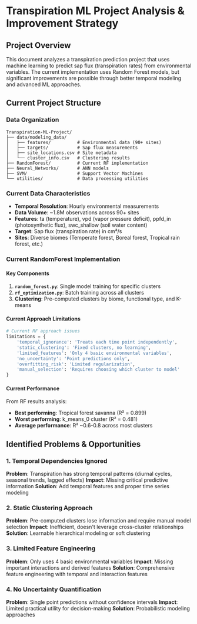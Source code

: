 # Transpiration ML Project Analysis & Improvement Strategy

## Project Overview

This document analyzes a transpiration prediction project that uses machine learning to predict sap flux (transpiration rates) from environmental variables. The current implementation uses Random Forest models, but significant improvements are possible through better temporal modeling and advanced ML approaches.

## Current Project Structure

### Data Organization

```
Transpiration-ML-Project/
├── data/modeling_data/
│   ├── features/          # Environmental data (90+ sites)
│   ├── targets/           # Sap flux measurements
│   ├── site_locations.csv # Site metadata
│   └── cluster_info.csv   # Clustering results
├── RandomForest/          # Current RF implementation
├── Neural_Networks/       # ANN models
├── SVM/                   # Support Vector Machines
└── utilities/             # Data processing utilities
```

### Current Data Characteristics

- **Temporal Resolution**: Hourly environmental measurements
- **Data Volume**: ~1.8M observations across 90+ sites
- **Features**: ta (temperature), vpd (vapor pressure deficit), ppfd_in (photosynthetic flux), swc_shallow (soil water content)
- **Target**: Sap flux (transpiration rate) in cm³/s
- **Sites**: Diverse biomes (Temperate forest, Boreal forest, Tropical rain forest, etc.)

### Current RandomForest Implementation

#### Key Components

1. **`random_forest.py`**: Single model training for specific clusters
2. **`rf_optimization.py`**: Batch training across all clusters
3. **Clustering**: Pre-computed clusters by biome, functional type, and K-means

#### Current Approach Limitations

```python
# Current RF approach issues
limitations = {
    'temporal_ignorance': 'Treats each time point independently',
    'static_clustering': 'Fixed clusters, no learning',
    'limited_features': 'Only 4 basic environmental variables',
    'no_uncertainty': 'Point predictions only',
    'overfitting_risk': 'Limited regularization',
    'manual_selection': 'Requires choosing which cluster to model'
}
```

#### Current Performance

From RF results analysis:

- **Best performing**: Tropical forest savanna (R² = 0.899)
- **Worst performing**: k_means_0 cluster (R² = 0.481)
- **Average performance**: R² ~0.6-0.8 across most clusters

## Identified Problems & Opportunities

### 1. Temporal Dependencies Ignored

**Problem**: Transpiration has strong temporal patterns (diurnal cycles, seasonal trends, lagged effects)
**Impact**: Missing critical predictive information
**Solution**: Add temporal features and proper time series modeling

### 2. Static Clustering Approach

**Problem**: Pre-computed clusters lose information and require manual model selection
**Impact**: Inefficient, doesn't leverage cross-cluster relationships
**Solution**: Learnable hierarchical modeling or soft clustering

### 3. Limited Feature Engineering

**Problem**: Only uses 4 basic environmental variables
**Impact**: Missing important interactions and derived features
**Solution**: Comprehensive feature engineering with temporal and interaction features

### 4. No Uncertainty Quantification

**Problem**: Single point predictions without confidence intervals
**Impact**: Limited practical utility for decision-making
**Solution**: Probabilistic modeling approaches
